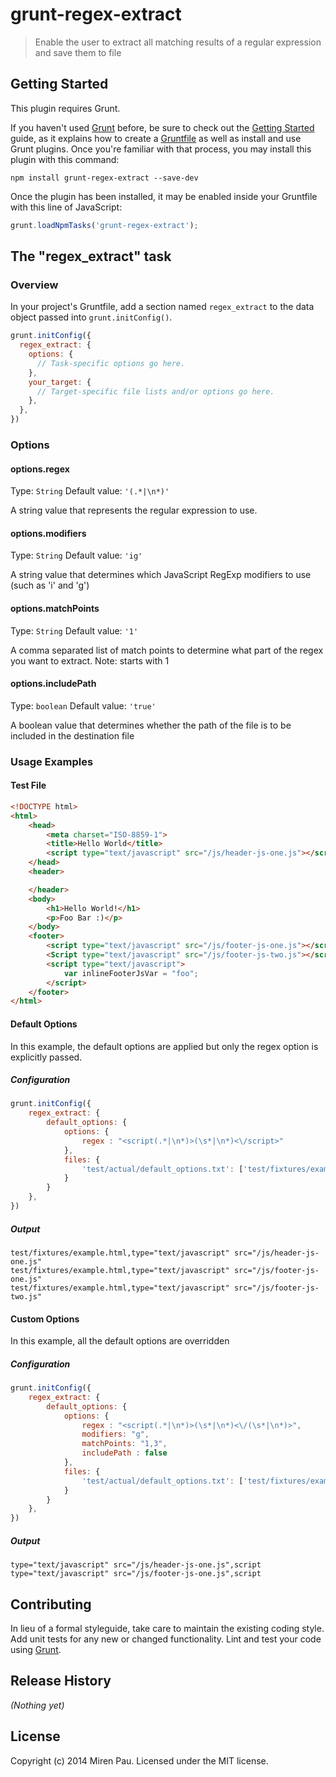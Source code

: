 # grunt-regex-extract

> Enable the user to extract all matching results of a regular expression and save them to file

## Getting Started
This plugin requires Grunt.

If you haven't used [Grunt](http://gruntjs.com/) before, be sure to check out the [Getting Started](http://gruntjs.com/getting-started) guide, as it explains how to create a [Gruntfile](http://gruntjs.com/sample-gruntfile) as well as install and use Grunt plugins. Once you're familiar with that process, you may install this plugin with this command:

```shell
npm install grunt-regex-extract --save-dev
```

Once the plugin has been installed, it may be enabled inside your Gruntfile with this line of JavaScript:

```js
grunt.loadNpmTasks('grunt-regex-extract');
```

## The "regex_extract" task

### Overview
In your project's Gruntfile, add a section named `regex_extract` to the data object passed into `grunt.initConfig()`.

```js
grunt.initConfig({
  regex_extract: {
    options: {
      // Task-specific options go here.
    },
    your_target: {
      // Target-specific file lists and/or options go here.
    },
  },
})
```

### Options

#### options.regex
Type: `String`
Default value: `'(.*|\n*)'`

A string value that represents the regular expression to use.

#### options.modifiers
Type: `String`
Default value: `'ig'`

A string value that determines which JavaScript RegExp modifiers to use (such as 'i' and 'g')

#### options.matchPoints
Type: `String`
Default value: `'1'`

A comma separated list of match points to determine what part of the regex you want to extract. Note: starts with 1

#### options.includePath
Type: `boolean`
Default value: `'true'`

A boolean value that determines whether the path of the file is to be included in the destination file 

### Usage Examples

#### Test File

```html
<!DOCTYPE html>
<html>
	<head>
		<meta charset="ISO-8859-1">
		<title>Hello World</title>
		<script type="text/javascript" src="/js/header-js-one.js"></script>
	</head>
	<header>

	</header>
	<body>
		<h1>Hello World!</h1>
		<p>Foo Bar :)</p>
	</body>
	<footer>
		<script type="text/javascript" src="/js/footer-js-one.js"></script>
		<Script type="text/javascript" src="/js/footer-js-two.js"></script>
		<script type="text/javascript">
			var inlineFooterJsVar = "foo";
		</script>
	</footer>
</html>
```

#### Default Options
In this example, the default options are applied but only the regex option is explicitly passed.

##### Configuration
```js
grunt.initConfig({
    regex_extract: {
		default_options: {
			options: {
				regex : "<script(.*|\n*)>(\s*|\n*)<\/script>"
			},
			files: {
				'test/actual/default_options.txt': ['test/fixtures/example.html']
			}
		}
    },
})
```

##### Output
```
test/fixtures/example.html,type="text/javascript" src="/js/header-js-one.js"
test/fixtures/example.html,type="text/javascript" src="/js/footer-js-one.js"
test/fixtures/example.html,type="text/javascript" src="/js/footer-js-two.js"
```

#### Custom Options
In this example, all the default options are overridden

##### Configuration
```js
grunt.initConfig({
	regex_extract: {
		default_options: {
			options: {
				regex : "<script(.*|\n*)>(\s*|\n*)<\/(\s*|\n*)>",
				modifiers: "g",
				matchPoints: "1,3",
				includePath : false
			},
			files: {
				'test/actual/default_options.txt': ['test/fixtures/example.html']
			}
		}
    },
})
```

##### Output
```
type="text/javascript" src="/js/header-js-one.js",script
type="text/javascript" src="/js/footer-js-one.js",script
```


## Contributing
In lieu of a formal styleguide, take care to maintain the existing coding style. Add unit tests for any new or changed functionality. Lint and test your code using [Grunt](http://gruntjs.com/).

## Release History
_(Nothing yet)_

## License
Copyright (c) 2014 Miren Pau. Licensed under the MIT license.
